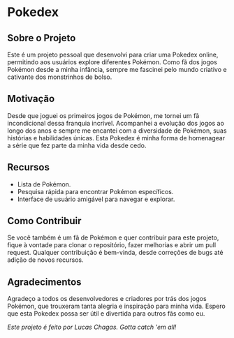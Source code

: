 # Pokedex


## Sobre o Projeto

Este é um projeto pessoal que desenvolvi para criar uma Pokedex online, permitindo aos usuários explore diferentes Pokémon. Como fã dos jogos Pokémon desde a minha infância, sempre me fascinei pelo mundo criativo e cativante dos monstrinhos de bolso.

## Motivação

Desde que joguei os primeiros jogos de Pokémon, me tornei um fã incondicional dessa franquia incrível. Acompanhei a evolução dos jogos ao longo dos anos e sempre me encantei com a diversidade de Pokémon, suas histórias e habilidades únicas. Esta Pokedex é minha forma de homenagear a série que fez parte da minha vida desde cedo.

## Recursos

- Lista de Pokémon.
- Pesquisa rápida para encontrar Pokémon específicos.
- Interface de usuário amigável para navegar e explorar.

## Como Contribuir

Se você também é um fã de Pokémon e quer contribuir para este projeto, fique à vontade para clonar o repositório, fazer melhorias e abrir um pull request. Qualquer contribuição é bem-vinda, desde correções de bugs até adição de novos recursos.

## Agradecimentos

Agradeço a todos os desenvolvedores e criadores por trás dos jogos Pokémon, que trouxeram tanta alegria e inspiração para minha vida. Espero que esta Pokedex possa ser útil e divertida para outros fãs como eu.


*Este projeto é feito por Lucas Chagas. Gotta catch 'em all!*
